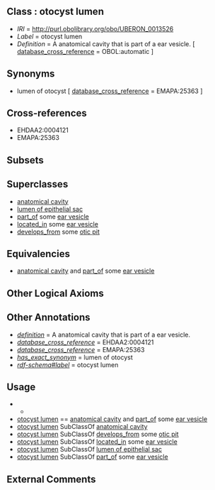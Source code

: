 
## Class : otocyst lumen

 * *IRI* = http://purl.obolibrary.org/obo/UBERON_0013526
 * *Label* = otocyst lumen
 * *Definition* = A anatomical cavity that is part of a ear vesicle. [ [database_cross_reference](../../ef/oboInOwl#hasDbXref.md) = OBOL:automatic ]

## Synonyms

 * lumen of otocyst [ [database_cross_reference](../../ef/oboInOwl#hasDbXref.md) = EMAPA:25363 ]

## Cross-references

 * EHDAA2:0004121
 * EMAPA:25363

## Subsets


## Superclasses

 * [anatomical cavity](../../UBERON/53/UBERON_0002553.md)
 * [lumen of epithelial sac](../../UBERON/73/UBERON_0007473.md)
 * [part_of](../../BFO/50/BFO_0000050.md) some [ear vesicle](../../UBERON/51/UBERON_0003051.md)
 * [located_in](../../RO/25/RO_0001025.md) some [ear vesicle](../../UBERON/51/UBERON_0003051.md)
 * [develops_from](../../RO/02/RO_0002202.md) some [otic pit](../../UBERON/73/UBERON_0006273.md)

## Equivalencies

 * [anatomical cavity](../../UBERON/53/UBERON_0002553.md) and [part_of](../../BFO/50/BFO_0000050.md) some [ear vesicle](../../UBERON/51/UBERON_0003051.md)

## Other Logical Axioms


## Other Annotations

 * *[definition](../../IAO/15/IAO_0000115.md)* = A anatomical cavity that is part of a ear vesicle.
 * *[database_cross_reference](../../ef/oboInOwl#hasDbXref.md)* = EHDAA2:0004121
 * *[database_cross_reference](../../ef/oboInOwl#hasDbXref.md)* = EMAPA:25363
 * *[has_exact_synonym](../../ym/oboInOwl#hasExactSynonym.md)* = lumen of otocyst
 * *[rdf-schema#label](../../el/rdf-schema#label.md)* = otocyst lumen

## Usage

 * -
 * [otocyst lumen](../../UBERON/26/UBERON_0013526.md) == [anatomical cavity](../../UBERON/53/UBERON_0002553.md) and [part_of](../../BFO/50/BFO_0000050.md) some [ear vesicle](../../UBERON/51/UBERON_0003051.md)
 * [otocyst lumen](../../UBERON/26/UBERON_0013526.md) SubClassOf [anatomical cavity](../../UBERON/53/UBERON_0002553.md)
 * [otocyst lumen](../../UBERON/26/UBERON_0013526.md) SubClassOf [develops_from](../../RO/02/RO_0002202.md) some [otic pit](../../UBERON/73/UBERON_0006273.md)
 * [otocyst lumen](../../UBERON/26/UBERON_0013526.md) SubClassOf [located_in](../../RO/25/RO_0001025.md) some [ear vesicle](../../UBERON/51/UBERON_0003051.md)
 * [otocyst lumen](../../UBERON/26/UBERON_0013526.md) SubClassOf [lumen of epithelial sac](../../UBERON/73/UBERON_0007473.md)
 * [otocyst lumen](../../UBERON/26/UBERON_0013526.md) SubClassOf [part_of](../../BFO/50/BFO_0000050.md) some [ear vesicle](../../UBERON/51/UBERON_0003051.md)

## External Comments


